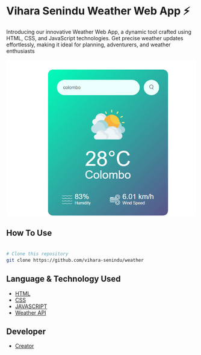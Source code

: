 # Vihara Senindu Weather Web App ⚡️
Introducing our innovative Weather Web App, a dynamic tool crafted using HTML, CSS, and JavaScript technologies. Get precise weather updates effortlessly, making it ideal for planning, adventurers, and weather enthusiasts

<img src = "./images/image.png">

## How To Use 

```bash

# Clone this repository
git clone https://github.com/vihara-senindu/weather

```
## Language & Technology Used 

- [HTML](https://en.wikipedia.org/wiki/HTML5)
- [CSS](https://en.wikipedia.org/wiki/CSS)
- [JAVASCRIPT](https://en.wikipedia.org/wiki/JavaScript)
- [Weather API](https://openweathermap.org/)

## Developer
- [Creator](https://github.com/Vihara-Senindu)
